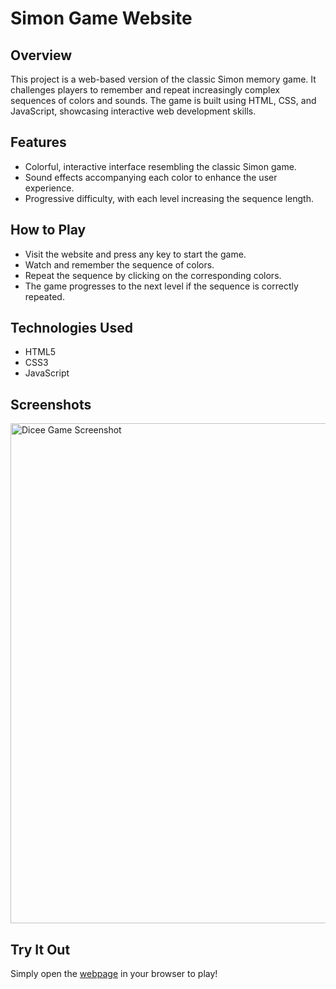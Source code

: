 # Simon Game Website

## Overview
This project is a web-based version of the classic Simon memory game. It challenges players to remember and repeat increasingly complex sequences of colors and sounds. The game is built using HTML, CSS, and JavaScript, showcasing interactive web development skills.

## Features
- Colorful, interactive interface resembling the classic Simon game.
- Sound effects accompanying each color to enhance the user experience.
- Progressive difficulty, with each level increasing the sequence length.

## How to Play
- Visit the website and press any key to start the game.
- Watch and remember the sequence of colors.
- Repeat the sequence by clicking on the corresponding colors.
- The game progresses to the next level if the sequence is correctly repeated.

## Technologies Used
- HTML5
- CSS3
- JavaScript

## Screenshots
<img src="https://i.postimg.cc/hthNRQZz/simon-game-screenshot.png" width="800" alt="Dicee Game Screenshot">

## Try It Out
Simply open the [webpage](https://yutongxie58.github.io/dicee-game-website/) in your browser to play!
